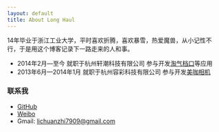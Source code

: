 ```yaml
---
layout: default
title: About Long Haul
---
```


14年毕业于浙江工业大学，平时喜欢折腾，喜欢暴雪，热爱魔兽，从小记性不行，于是用这个博客记录下一路走来的人和事。


* 2014年2月—至今 就职于杭州轩潮科技有限公司 参与开发[淘气档口](http://www.tqmall.com/app/)等应用
* 2013年6月—2014年1月 就职于杭州容彩科技有限公司 参与开发[美咖相机](http://www.meikaxiangji.com/)


### 联系我

* [GitHub](https://github.com/lichuanzhi7909)
* [Weibo](http://weibo.com/2213895194/)
* Gmail: lichuanzhi7909@gmail.com

